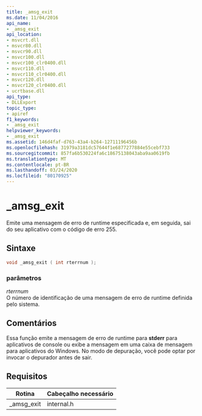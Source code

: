```yaml
---
title: _amsg_exit
ms.date: 11/04/2016
api_name:
- _amsg_exit
api_location:
- msvcrt.dll
- msvcr80.dll
- msvcr90.dll
- msvcr100.dll
- msvcr100_clr0400.dll
- msvcr110.dll
- msvcr110_clr0400.dll
- msvcr120.dll
- msvcr120_clr0400.dll
- ucrtbase.dll
api_type:
- DLLExport
topic_type:
- apiref
f1_keywords:
- _amsg_exit
helpviewer_keywords:
- _amsg_exit
ms.assetid: 146d4faf-d763-43a4-b264-12711196456b
ms.openlocfilehash: 31979a3181dc57644f1e6877277884e55cebf733
ms.sourcegitcommit: 857fa6b530224fa6c18675138043aba9aa0619fb
ms.translationtype: MT
ms.contentlocale: pt-BR
ms.lasthandoff: 03/24/2020
ms.locfileid: "80170925"
---
```

# <a name="_amsg_exit"></a>_amsg_exit

Emite uma mensagem de erro de runtime especificada e, em seguida, sai do seu aplicativo com o código de erro 255.

## <a name="syntax"></a>Sintaxe

```cpp
void _amsg_exit ( int rterrnum );
```

### <a name="parameters"></a>parâmetros

*rterrnum*<br/>
O número de identificação de uma mensagem de erro de runtime definida pelo sistema.

## <a name="remarks"></a>Comentários

Essa função emite a mensagem de erro de runtime para **stderr** para aplicativos de console ou exibe a mensagem em uma caixa de mensagem para aplicativos do Windows. No modo de depuração, você pode optar por invocar o depurador antes de sair.

## <a name="requirements"></a>Requisitos

|Rotina|Cabeçalho necessário|
|-------------|---------------------|
|_amsg_exit|internal.h|
